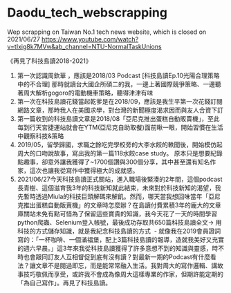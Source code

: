 # Daodu_tech_webscrapping
Wep scrapping on Taiwan No.1 tech news website, which is closed on 2021/06/27
https://www.youtube.com/watch?v=tIxig8k7MVw&ab_channel=NTU-NormalTaskUnions

《再見了科技島讀2018-2021》​
​
1. 第一次認識周欽華 ，應該是2018/03 Podcast [科技島讀Ep.10光陽合理策略中的不合理]​
​
那時就讀台大國企所碩二的我，一邊上著國際競爭策略、一邊聽著周大解析gogoro的電動機車策略，聽得津津有味​
​
2. 第一次在科技島讀花錢當起乾爹是在2018/09，應該是我生平第一次花錢訂閱網路文章，那時我人在美國求學，對台灣的新聞極度渴求因而與友人合資下訂​
​
3. 第一篇收到的科技島讀文章是2018/08「亞尼克推出蛋糕自動販賣機」，至此每到行天宮捷運站就會在YTM(亞尼克自助取餐)面前瞅一眼，開始習慣在生活中觀察科技&策略​
​
4. 2019/05，留學歸國，求職之餘吃完學校旁的大李水餃的軼聞後，開始模仿起周大的口吻說故事，寫出我的第一篇118水餃case study。​
​
原本只是想要紀錄點趣事，卻意外讓我獲得了~1700個讚與300個分享，其中甚至還有知名作家，這次也讓我從寫作中獲得極大的成就感。​
​
5. 2021/06/27今天科技島讀正式關站，進入職場後緊湊的2年間，這個podcast長青樹、這個滋育我3年的科技新知就此結束，未來對於科技新知的渴望，我先暫時透過Miula的科技巨頭解碼來解飢。​
​
然而，哪天當我想回味當年「亞尼克推出蛋糕自動販賣機」的文章時怎麼辦？​
在島讀付費累積3年的龐大的文章庫關站未免有點可惜​
為了保留這些寶貴的知識，我今天花了一天的時間學習python爬蟲、Selenium登入帳號，最後成功存取共650篇科技島讀全文 ​
→ 用科技的方式儲存知識，就是我紀念科技島讀的方式​
​
-​
​
就像我在2019會員證詞寫的：「一杯咖啡、一個滿福堡，配上3篇科技島讀的報導，造就我美好又充實的週六早晨。」​
這3年來我從科技島讀獲得了許多意想不到的知識與靈感，時不時也會跟同訂友人互相督促到底有沒有讀？對最新一期的Podcast有什麼看法？讓文章不是閱過即忘，而是能常常融入生活。​
我對周大的寫作邏輯、講故事技巧敬佩而享受，或許我不會成為像周大這樣專業的作家，但期許能定期的「為自己寫作」。​
​
再見了科技島讀。​
​
